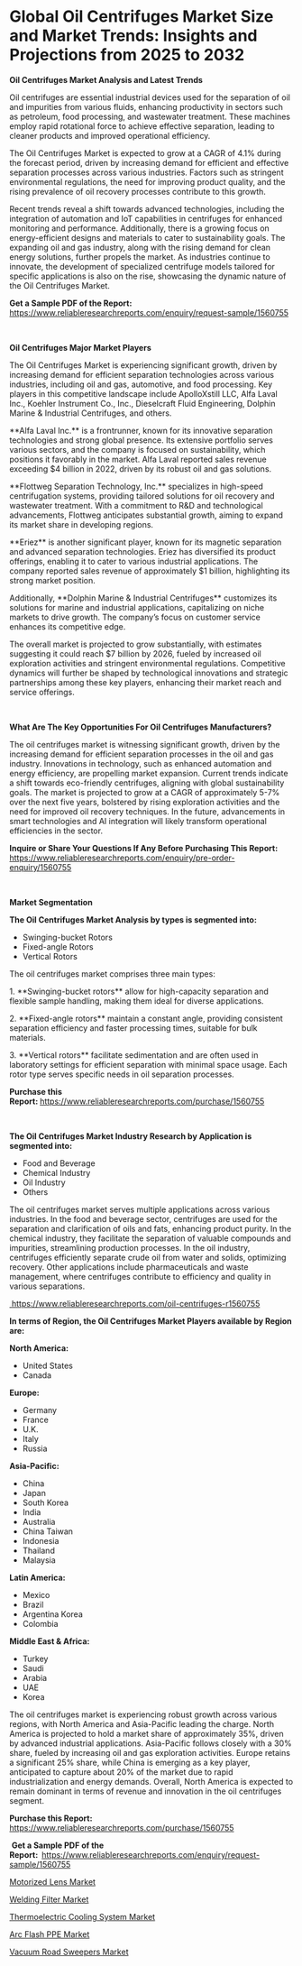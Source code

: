 <p><h1>Global Oil Centrifuges Market Size and Market Trends: Insights and Projections from 2025 to 2032</h1></p><p><strong>Oil Centrifuges Market Analysis and Latest Trends</strong></p>
<p><p>Oil centrifuges are essential industrial devices used for the separation of oil and impurities from various fluids, enhancing productivity in sectors such as petroleum, food processing, and wastewater treatment. These machines employ rapid rotational force to achieve effective separation, leading to cleaner products and improved operational efficiency. </p><p>The Oil Centrifuges Market is expected to grow at a CAGR of 4.1% during the forecast period, driven by increasing demand for efficient and effective separation processes across various industries. Factors such as stringent environmental regulations, the need for improving product quality, and the rising prevalence of oil recovery processes contribute to this growth. </p><p>Recent trends reveal a shift towards advanced technologies, including the integration of automation and IoT capabilities in centrifuges for enhanced monitoring and performance. Additionally, there is a growing focus on energy-efficient designs and materials to cater to sustainability goals. The expanding oil and gas industry, along with the rising demand for clean energy solutions, further propels the market. As industries continue to innovate, the development of specialized centrifuge models tailored for specific applications is also on the rise, showcasing the dynamic nature of the Oil Centrifuges Market.</p></p>
<p><strong>Get a Sample PDF of the Report:&nbsp;</strong> <a href="https://www.reliableresearchreports.com/enquiry/request-sample/1560755?utm_campaign=33&utm_medium=2&utm_source=Github&utm_content=ia&utm_term=16022025&utm_id=oil-centrifuges">https://www.reliableresearchreports.com/enquiry/request-sample/1560755</a></p>
<p>&nbsp;</p>
<p><strong>Oil Centrifuges Major Market Players</strong></p>
<p><p>The Oil Centrifuges Market is experiencing significant growth, driven by increasing demand for efficient separation technologies across various industries, including oil and gas, automotive, and food processing. Key players in this competitive landscape include ApolloXstill LLC, Alfa Laval Inc., Koehler Instrument Co., Inc., Dieselcraft Fluid Engineering, Dolphin Marine & Industrial Centrifuges, and others.</p><p>**Alfa Laval Inc.** is a frontrunner, known for its innovative separation technologies and strong global presence. Its extensive portfolio serves various sectors, and the company is focused on sustainability, which positions it favorably in the market. Alfa Laval reported sales revenue exceeding $4 billion in 2022, driven by its robust oil and gas solutions.</p><p>**Flottweg Separation Technology, Inc.** specializes in high-speed centrifugation systems, providing tailored solutions for oil recovery and wastewater treatment. With a commitment to R&D and technological advancements, Flottweg anticipates substantial growth, aiming to expand its market share in developing regions.</p><p>**Eriez** is another significant player, known for its magnetic separation and advanced separation technologies. Eriez has diversified its product offerings, enabling it to cater to various industrial applications. The company reported sales revenue of approximately $1 billion, highlighting its strong market position.</p><p>Additionally, **Dolphin Marine & Industrial Centrifuges** customizes its solutions for marine and industrial applications, capitalizing on niche markets to drive growth. The company’s focus on customer service enhances its competitive edge.</p><p>The overall market is projected to grow substantially, with estimates suggesting it could reach $7 billion by 2026, fueled by increased oil exploration activities and stringent environmental regulations. Competitive dynamics will further be shaped by technological innovations and strategic partnerships among these key players, enhancing their market reach and service offerings.</p></p>
<p>&nbsp;</p>
<p><strong>What Are The Key Opportunities For Oil Centrifuges Manufacturers?</strong></p>
<p><p>The oil centrifuges market is witnessing significant growth, driven by the increasing demand for efficient separation processes in the oil and gas industry. Innovations in technology, such as enhanced automation and energy efficiency, are propelling market expansion. Current trends indicate a shift towards eco-friendly centrifuges, aligning with global sustainability goals. The market is projected to grow at a CAGR of approximately 5-7% over the next five years, bolstered by rising exploration activities and the need for improved oil recovery techniques. In the future, advancements in smart technologies and AI integration will likely transform operational efficiencies in the sector.</p></p>
<p><strong>Inquire or Share Your Questions If Any Before Purchasing This Report:</strong> <a href="https://www.reliableresearchreports.com/enquiry/pre-order-enquiry/1560755?utm_campaign=33&utm_medium=2&utm_source=Github&utm_content=ia&utm_term=16022025&utm_id=oil-centrifuges">https://www.reliableresearchreports.com/enquiry/pre-order-enquiry/1560755</a></p>
<p>&nbsp;</p>
<p><strong>Market Segmentation</strong></p>
<p><strong>The Oil Centrifuges Market Analysis by types is segmented into:</strong></p>
<p><ul><li>Swinging-bucket Rotors</li><li>Fixed-angle Rotors</li><li>Vertical Rotors</li></ul></p>
<p><p>The oil centrifuges market comprises three main types: </p><p>1. **Swinging-bucket rotors** allow for high-capacity separation and flexible sample handling, making them ideal for diverse applications.  </p><p>2. **Fixed-angle rotors** maintain a constant angle, providing consistent separation efficiency and faster processing times, suitable for bulk materials.  </p><p>3. **Vertical rotors** facilitate sedimentation and are often used in laboratory settings for efficient separation with minimal space usage. Each rotor type serves specific needs in oil separation processes.</p></p>
<p><strong>Purchase this Report:&nbsp;</strong><a href="https://www.reliableresearchreports.com/purchase/1560755?utm_campaign=33&utm_medium=2&utm_source=Github&utm_content=ia&utm_term=16022025&utm_id=oil-centrifuges">https://www.reliableresearchreports.com/purchase/1560755</a></p>
<p>&nbsp;</p>
<p><strong>The Oil Centrifuges Market Industry Research by Application is segmented into:</strong></p>
<p><ul><li>Food and Beverage</li><li>Chemical Industry</li><li>Oil Industry</li><li>Others</li></ul></p>
<p><p>The oil centrifuges market serves multiple applications across various industries. In the food and beverage sector, centrifuges are used for the separation and clarification of oils and fats, enhancing product purity. In the chemical industry, they facilitate the separation of valuable compounds and impurities, streamlining production processes. In the oil industry, centrifuges efficiently separate crude oil from water and solids, optimizing recovery. Other applications include pharmaceuticals and waste management, where centrifuges contribute to efficiency and quality in various separations.</p></p>
<p><a href="https://www.reliableresearchreports.com/oil-centrifuges-r1560755?utm_campaign=33&utm_medium=2&utm_source=Github&utm_content=ia&utm_term=16022025&utm_id=oil-centrifuges">&nbsp;https://www.reliableresearchreports.com/oil-centrifuges-r1560755</a></p>
<p><strong>In terms of Region, the Oil Centrifuges Market Players available by Region are:</strong></p>
<p>
    <p> <strong> North America: </strong>
        <ul>
            <li>United States</li>
            <li>Canada</li>
        </ul>
        </p> 
    <p> <strong> Europe: </strong>
        <ul>
            <li>Germany</li>
            <li>France</li>
            <li>U.K.</li>
            <li>Italy</li>
            <li>Russia</li>
        </ul>
        </p> 
    <p> <strong> Asia-Pacific: </strong>
        <ul>
            <li>China</li>
            <li>Japan</li>
            <li>South Korea</li>
            <li>India</li>
            <li>Australia</li>
            <li>China Taiwan</li>
            <li>Indonesia</li>
            <li>Thailand</li>
            <li>Malaysia</li>
        </ul>
        </p> 
    <p> <strong> Latin America: </strong>
        <ul>
            <li>Mexico</li>
            <li>Brazil</li>
            <li>Argentina Korea</li>
            <li>Colombia</li>
        </ul>
        </p> 
    <p> <strong> Middle East & Africa: </strong>
        <ul>
            <li>Turkey</li>
            <li>Saudi</li>
            <li>Arabia</li>
            <li>UAE</li>
            <li>Korea</li>
        </ul>
    </p>
    </p>
<p><p>The oil centrifuges market is experiencing robust growth across various regions, with North America and Asia-Pacific leading the charge. North America is projected to hold a market share of approximately 35%, driven by advanced industrial applications. Asia-Pacific follows closely with a 30% share, fueled by increasing oil and gas exploration activities. Europe retains a significant 25% share, while China is emerging as a key player, anticipated to capture about 20% of the market due to rapid industrialization and energy demands. Overall, North America is expected to remain dominant in terms of revenue and innovation in the oil centrifuges segment.</p></p>
<p><strong>Purchase this Report: </strong><a href="https://www.reliableresearchreports.com/purchase/1560755?utm_campaign=33&utm_medium=2&utm_source=Github&utm_content=ia&utm_term=16022025&utm_id=oil-centrifuges">https://www.reliableresearchreports.com/purchase/1560755</a></p>
<p>&nbsp;<strong>Get a Sample PDF of the Report:&nbsp;&nbsp;</strong><a href="https://www.reliableresearchreports.com/enquiry/request-sample/1560755?utm_campaign=33&utm_medium=2&utm_source=Github&utm_content=ia&utm_term=16022025&utm_id=oil-centrifuges">https://www.reliableresearchreports.com/enquiry/request-sample/1560755</a></p>
<p><strong></strong></p>
<p><p><a href="https://github.com/sawrovpipolo/Market-Research-Report-List-1/blob/main/motorized-lens-market.md?utm_campaign=33&utm_medium=2&utm_source=Github&utm_content=ia&utm_term=16022025&utm_id=oil-centrifuges">Motorized Lens Market</a></p><p><a href="https://github.com/sponsumelo/Market-Research-Report-List-1/blob/main/welding-filter-market.md?utm_campaign=33&utm_medium=2&utm_source=Github&utm_content=ia&utm_term=16022025&utm_id=oil-centrifuges">Welding Filter Market</a></p><p><a href="https://github.com/raaschadonle/Market-Research-Report-List-1/blob/main/thermoelectric-cooling-system-market.md?utm_campaign=33&utm_medium=2&utm_source=Github&utm_content=ia&utm_term=16022025&utm_id=oil-centrifuges">Thermoelectric Cooling System Market</a></p><p><a href="https://github.com/ritooesiaba/Market-Research-Report-List-1/blob/main/arc-flash-ppe-market.md?utm_campaign=33&utm_medium=2&utm_source=Github&utm_content=ia&utm_term=16022025&utm_id=oil-centrifuges">Arc Flash PPE Market</a></p><p><a href="https://github.com/aarajlyre/Market-Research-Report-List-1/blob/main/vacuum-road-sweepers-market.md?utm_campaign=33&utm_medium=2&utm_source=Github&utm_content=ia&utm_term=16022025&utm_id=oil-centrifuges">Vacuum Road Sweepers Market</a></p></p>